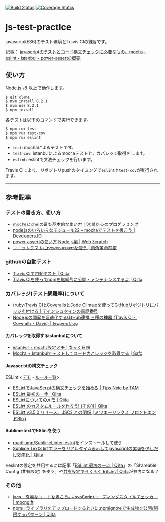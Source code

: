 

[![Build Status](https://travis-ci.org/tea3/js-test-practice.svg?branch=master)](https://travis-ci.org/tea3/js-test-practice) [![Coverage Status](https://img.shields.io/coveralls/tea3/js-test-practice.svg)](https://coveralls.io/r/tea3/js-test-practice?branch=master) <!--[![NPM version](https://badge.fury.io/js/mocha-test.svg)](http://badge.fury.io/js/mocha-test)-->

# js-test-practice

javascript(ES6)のテスト環境とTravis CIの練習です。

記事： [javascriptのテストとコード構文チェックに必要なもの。mocha・eslint・istanbul・power-assertの概要](https://photo-tea.com/p/17javascript-test-how-to-1/)

## 使い方

Node.js v8 以上で動作します。

```
$ git clone
$ nvm install 8.2.1
$ nvm use 8.2.1
$ npm install
```

各テストは以下のコマンドで実行できます。

```
$ npm run test
$ npm run test-cov
$ npm run eslint
```

- `test`: mochaによるテストです。
- `test-cov`: istanbulによるmochaテストと、カバレッジ取得をします。
- `eslint`: eslintで文法チェックを行います。

Travis CIにより、リポジトリpushのタイミングで`eslint`と`test-cov`が実行されます。

---

## 参考記事

### テストの書き方、使い方

- [mochaとchaiの最も基本的な使い方 | 30歳からのプログラミング](http://numb86-tech.hatenablog.com/entry/2016/06/08/155834)
- [node.jsのいろいろなモジュール22 – mochaでテストを書こう | Developers.IO](http://dev.classmethod.jp/server-side/node-mocha/)
- [power-assertの使い方 Node.js編 | Web Scratch](http://efcl.info/2014/0406/res3809/)
- [ユニットテストにpower-assertを使う | 四角革命前夜](https://blog.sasaplus1.com/2015/01/11/02/)


### githubの自動テスト

- [Travis CIで自動テスト | Qiita](http://qiita.com/sugarshin/items/0b09dfb7c4a4a68e5da0)
- [Travis CIを使ってnpmを継続的に公開・メンテナンスするよ | Qiita](http://qiita.com/KamataRyo/items/6e795c6734f9a775f5a6)


### カバレッジ(テスト網羅率)について

- [(ruby)Travis CIとCoverallsとCode Climateを使ってGitHubリポジトリにバッジを付ける | アインシュタインの電話番号](http://blog.ruedap.com/2013/09/02/travis-ci-coveralls-code-climate-github-badge)
- [Node.jsの開発を超速化するGitHub連携 三種の神器 (Travis CI・Coveralls・David) | teppeis blog](http://teppeis.hatenablog.com/entry/2013/12/node-github)

#### カバレッジを取得するistanbulについて

- [istanbul + mocha設定メモ | なっく日報](http://yukidarake.hateblo.jp/entry/2015/06/29/202652)
- [Mocha + Istanbulでテストしてコードカバレッジを取得する | Safx](http://safx-dev.blogspot.jp/2013/09/mocha-istanbul.html)

#### Javascriptの構文チェック

ESLint <[デモ](http://eslint.org/demo/)・[ルール一覧](http://eslint.org/docs/rules/)>

- [ESLintでJavaScriptの構文チェックを始める | Tips Note by TAM](https://www.tam-tam.co.jp/tipsnote/javascript/post9944.html)
- [ESLint 最初の一歩 | Qiita](http://qiita.com/mysticatea/items/f523dab04a25f617c87d)
- [ESLintについてのメモ | Qiita](http://qiita.com/makotot/items/822f592ff8470408be18)
- [ESLint のカスタムルールを作ろう! (その1) | Qiita](http://qiita.com/mysticatea/items/cc3f648e11368799e66c)
- [ESLint v3.5.0 リリース、JSCS との関係 | ミツエーリンクス フロントエンドBlog](https://www.mitsue.co.jp/knowledge/blog/frontend/201609/12_1213.html)

#### Sublime textでESlintを使う

- [roadhump/SublimeLinter-eslint](https://github.com/roadhump/SublimeLinter-eslint)をインストールして使う
- [Sublime Text3 lintエラーをリアルタイム表示してjavascriptの実装を少しだけ効率化 | Qiita](http://qiita.com/etet-etet/items/3c939ed07d22474e4f28)

※eslintの設定を共用するには記事「[ESLint 最初の一歩 | Qiita](http://qiita.com/mysticatea/items/f523dab04a25f617c87d)」の「Shareable Config (共有設定) を使う」や[共有設定でらくらく ESLint | Qiita](http://qiita.com/mysticatea/items/dc35ced6bd5e782f50cd)が参考になる？

### その他

- [jscs – 奇麗なコードを書こう。JavaScriptコーディングスタイルチェッカー | moongift](http://www.moongift.jp/2013/11/jscs-%E5%A5%87%E9%BA%97%E3%81%AA%E3%82%B3%E3%83%BC%E3%83%89%E3%82%92%E6%9B%B8%E3%81%93%E3%81%86%E3%80%82javascript%E3%82%B3%E3%83%BC%E3%83%87%E3%82%A3%E3%83%B3%E3%82%B0%E3%82%B9%E3%82%BF%E3%82%A4/)
- [npmにライブラリをアップロードするときに.npmignoreで生成物を公開/制限するパターン | Qiita](http://qiita.com/mizchi/items/bf2da480b0a7f216ba78)
